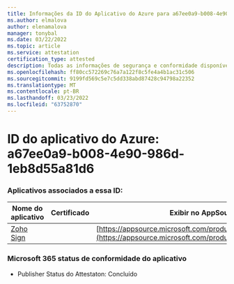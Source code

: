 ```yaml
---
title: Informações da ID do Aplicativo do Azure para a67ee0a9-b008-4e90-986d-1eb8d55a81d6
ms.author: elmalova
author: elenamalova
manager: tonybal
ms.date: 03/22/2022
ms.topic: article
ms.service: attestation
certification_type: attested
description: Todas as informações de segurança e conformidade disponíveis para a67ee0a9-b008-4e90-986d-1eb8d55a81d6.
ms.openlocfilehash: ff80cc572269c76a7a122f8c5fe4a4b1ac31c506
ms.sourcegitcommit: 9199fd569c5e7c5dd338abd87428c94798a22352
ms.translationtype: MT
ms.contentlocale: pt-BR
ms.lasthandoff: 03/23/2022
ms.locfileid: "63752870"
---
```

# <a name="azure-app-id-a67ee0a9-b008-4e90-986d-1eb8d55a81d6"></a>ID do aplicativo do Azure: a67ee0a9-b008-4e90-986d-1eb8d55a81d6


### <a name="apps-associated-with-this-id"></a>Aplicativos associados a essa ID:
| **Nome do aplicativo** | **Certificado** | **Exibir no AppSource** |
|--------------|---------------|-----------------------|
| [Zoho Sign](../forward/WA104382011.md) |  | [https://appsource.microsoft.com/product/office/WA104382011](https://appsource.microsoft.com/product/office/WA104382011) |

### <a name="microsoft-365-app-compliance-status"></a>Microsoft 365 status de conformidade do aplicativo
- Publisher Status do Attestaton: Concluído
